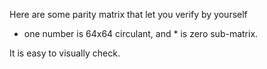 Here are some parity matrix that let you verify by yourself  

* one number is 64x64 circulant, and * is zero sub-matrix.  

It is easy to visually check.
